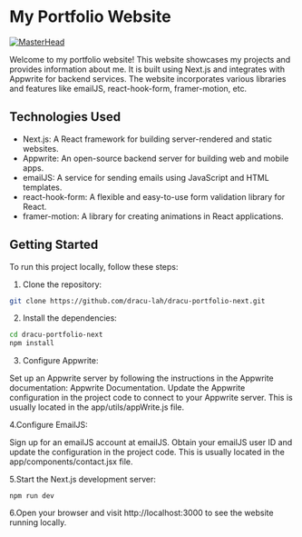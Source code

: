 # My Portfolio Website
[![MasterHead](https://github-production-user-asset-6210df.s3.amazonaws.com/110589548/248020706-d6ab55e5-5c13-4bcb-b4ed-fba8b7af6e43.png?X-Amz-Algorithm=AWS4-HMAC-SHA256&X-Amz-Credential=AKIAIWNJYAX4CSVEH53A%2F20230622%2Fus-east-1%2Fs3%2Faws4_request&X-Amz-Date=20230622T182258Z&X-Amz-Expires=300&X-Amz-Signature=3d3fc50182300f879006134f60da1ac8fc64e779ac07bcc54c089c18827fb339&X-Amz-SignedHeaders=host&actor_id=110589548&key_id=0&repo_id=654341221)](https://dracufolio.vercel.app/)

Welcome to my portfolio website! This website showcases my projects and provides information about me. It is built using Next.js and integrates with Appwrite for backend services. The website incorporates various libraries and features like emailJS, react-hook-form, framer-motion, etc.

## Technologies Used

- Next.js: A React framework for building server-rendered and static websites.
- Appwrite: An open-source backend server for building web and mobile apps.
- emailJS: A service for sending emails using JavaScript and HTML templates.
- react-hook-form: A flexible and easy-to-use form validation library for React.
- framer-motion: A library for creating animations in React applications.

## Getting Started

To run this project locally, follow these steps:

1. Clone the repository:

```bash
git clone https://github.com/dracu-lah/dracu-portfolio-next.git

```
2. Install the dependencies:

```bash
cd dracu-portfolio-next
npm install
```

3. Configure Appwrite:

  Set up an Appwrite server by following the instructions in the Appwrite documentation: Appwrite Documentation.
  Update the Appwrite configuration in the project code to connect to your Appwrite server. This is usually located in the app/utils/appWrite.js file.

4.Configure EmailJS:

  Sign up for an emailJS account at emailJS.
  Obtain your emailJS user ID and update the configuration in the project code. This is usually located in the app/components/contact.jsx file.

5.Start the Next.js development server:
  ```
  npm run dev
  ```

6.Open your browser and visit http://localhost:3000 to see the website running locally.
